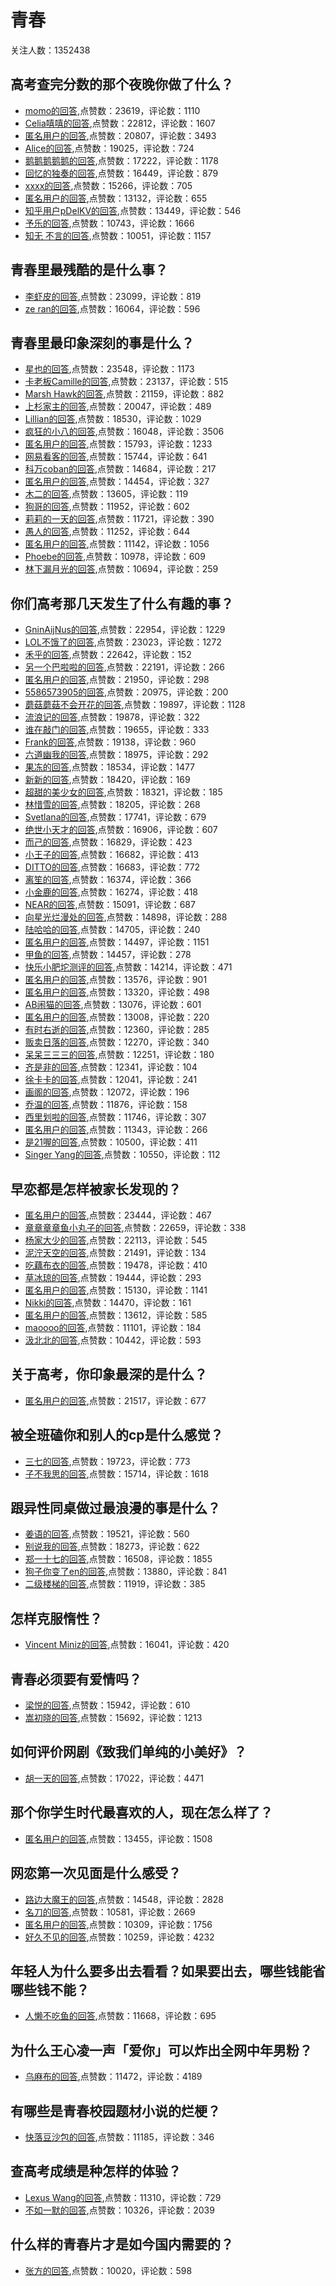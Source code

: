 #  青春 
关注人数：1352438
## 高考查完分数的那个夜晚你做了什么？
- [momo的回答](https://www.zhihu.com/question/307719606/answer/1854991345),点赞数：23619，评论数：1110
- [Celia嘻嘻的回答](https://www.zhihu.com/question/307719606/answer/1024685924),点赞数：22812，评论数：1607
- [匿名用户的回答](https://www.zhihu.com/question/307719606/answer/958905264),点赞数：20807，评论数：3493
- [Alice的回答](https://www.zhihu.com/question/307719606/answer/664271839),点赞数：19025，评论数：724
- [鹅鹅鹅鹅鹅的回答](https://www.zhihu.com/question/307719606/answer/642093525),点赞数：17222，评论数：1178
- [回忆的独奏的回答](https://www.zhihu.com/question/307719606/answer/690744989),点赞数：16449，评论数：879
- [xxxx的回答](https://www.zhihu.com/question/307719606/answer/582747514),点赞数：15266，评论数：705
- [匿名用户的回答](https://www.zhihu.com/question/307719606/answer/1455986224),点赞数：13132，评论数：655
- [知乎用户pDelKV的回答](https://www.zhihu.com/question/307719606/answer/-1991491137),点赞数：13449，评论数：546
- [予乐的回答](https://www.zhihu.com/question/307719606/answer/611329818),点赞数：10743，评论数：1666
- [知无 不言的回答](https://www.zhihu.com/question/307719606/answer/1159365519),点赞数：10051，评论数：1157
## 青春里最残酷的是什么事？
- [李虾皮的回答](https://www.zhihu.com/question/28636966/answer/49021442),点赞数：23099，评论数：819
- [ze ran的回答](https://www.zhihu.com/question/28636966/answer/48743063),点赞数：16064，评论数：596
## 青春里最印象深刻的事是什么？
- [星也的回答](https://www.zhihu.com/question/267656742/answer/514172398),点赞数：23548，评论数：1173
- [卡老板Camille的回答](https://www.zhihu.com/question/267656742/answer/374774438),点赞数：23137，评论数：515
- [Marsh Hawk的回答](https://www.zhihu.com/question/267656742/answer/374795237),点赞数：21159，评论数：882
- [上杉家主的回答](https://www.zhihu.com/question/267656742/answer/401924296),点赞数：20047，评论数：489
- [Lillian的回答](https://www.zhihu.com/question/267656742/answer/414203691),点赞数：18530，评论数：1029
- [疯狂的小八的回答](https://www.zhihu.com/question/267656742/answer/374490676),点赞数：16048，评论数：3506
- [匿名用户的回答](https://www.zhihu.com/question/267656742/answer/515695081),点赞数：15793，评论数：1233
- [网易看客的回答](https://www.zhihu.com/question/267656742/answer/423705042),点赞数：15744，评论数：641
- [科万coban的回答](https://www.zhihu.com/question/267656742/answer/398762220),点赞数：14684，评论数：217
- [匿名用户的回答](https://www.zhihu.com/question/267656742/answer/372852176),点赞数：14454，评论数：327
- [木二的回答](https://www.zhihu.com/question/267656742/answer/374795210),点赞数：13605，评论数：119
- [狗哥的回答](https://www.zhihu.com/question/267656742/answer/397927722),点赞数：11952，评论数：602
- [莉莉的一天的回答](https://www.zhihu.com/question/267656742/answer/513869377),点赞数：11721，评论数：390
- [愚人的回答](https://www.zhihu.com/question/267656742/answer/372845948),点赞数：11252，评论数：644
- [匿名用户的回答](https://www.zhihu.com/question/267656742/answer/372901437),点赞数：11142，评论数：1056
- [Phoebe的回答](https://www.zhihu.com/question/267656742/answer/546838172),点赞数：10978，评论数：609
- [林下漏月光的回答](https://www.zhihu.com/question/267656742/answer/466272472),点赞数：10694，评论数：259
## 你们高考那几天发生了什么有趣的事？
- [GninAijNus的回答](https://www.zhihu.com/question/47194806/answer/417464843),点赞数：22954，评论数：1229
- [LOL不饿了的回答](https://www.zhihu.com/question/47194806/answer/417525036),点赞数：23023，评论数：1272
- [禾乎的回答](https://www.zhihu.com/question/47194806/answer/503822905),点赞数：22642，评论数：152
- [另一个巴啦啦的回答](https://www.zhihu.com/question/47194806/answer/416883425),点赞数：22191，评论数：266
- [匿名用户的回答](https://www.zhihu.com/question/47194806/answer/1389950285),点赞数：21950，评论数：298
- [5586573905的回答](https://www.zhihu.com/question/47194806/answer/511685268),点赞数：20975，评论数：200
- [蘑菇蘑菇不会开花的回答](https://www.zhihu.com/question/47194806/answer/410907719),点赞数：19897，评论数：1128
- [流浪记的回答](https://www.zhihu.com/question/47194806/answer/417025480),点赞数：19878，评论数：322
- [谁在敲门的回答](https://www.zhihu.com/question/47194806/answer/104812630),点赞数：19655，评论数：333
- [Frank的回答](https://www.zhihu.com/question/47194806/answer/420151470),点赞数：19138，评论数：960
- [六道幽我的回答](https://www.zhihu.com/question/47194806/answer/148815270),点赞数：18975，评论数：292
- [果冻的回答](https://www.zhihu.com/question/47194806/answer/565113666),点赞数：18534，评论数：1477
- [新新的回答](https://www.zhihu.com/question/47194806/answer/564353929),点赞数：18420，评论数：169
- [超甜的美少女的回答](https://www.zhihu.com/question/47194806/answer/564124743),点赞数：18321，评论数：185
- [林惜雪的回答](https://www.zhihu.com/question/47194806/answer/449131496),点赞数：18205，评论数：268
- [Svetlana的回答](https://www.zhihu.com/question/47194806/answer/416873338),点赞数：17741，评论数：679
- [绝世小天才的回答](https://www.zhihu.com/question/47194806/answer/105339104),点赞数：16906，评论数：607
- [而己的回答](https://www.zhihu.com/question/47194806/answer/426700846),点赞数：16829，评论数：423
- [小王子的回答](https://www.zhihu.com/question/47194806/answer/416794829),点赞数：16682，评论数：413
- [DITTO的回答](https://www.zhihu.com/question/47194806/answer/613248239),点赞数：16683，评论数：772
- [离笙的回答](https://www.zhihu.com/question/47194806/answer/419470039),点赞数：16374，评论数：366
- [小金鹿的回答](https://www.zhihu.com/question/47194806/answer/104785225),点赞数：16274，评论数：418
- [NEAR的回答](https://www.zhihu.com/question/47194806/answer/449605130),点赞数：15091，评论数：687
- [向星光烂漫处的回答](https://www.zhihu.com/question/47194806/answer/511057259),点赞数：14898，评论数：288
- [陆哈哈的回答](https://www.zhihu.com/question/47194806/answer/573454675),点赞数：14705，评论数：240
- [匿名用户的回答](https://www.zhihu.com/question/47194806/answer/412746397),点赞数：14497，评论数：1151
- [甲鱼的回答](https://www.zhihu.com/question/47194806/answer/450817760),点赞数：14457，评论数：278
- [快乐小肥坨测评的回答](https://www.zhihu.com/question/47194806/answer/420305089),点赞数：14214，评论数：471
- [匿名用户的回答](https://www.zhihu.com/question/47194806/answer/417006125),点赞数：13576，评论数：901
- [匿名用户的回答](https://www.zhihu.com/question/47194806/answer/784346045),点赞数：13320，评论数：498
- [AB闹猫的回答](https://www.zhihu.com/question/47194806/answer/417655728),点赞数：13076，评论数：601
- [匿名用户的回答](https://www.zhihu.com/question/47194806/answer/416895541),点赞数：13008，评论数：220
- [有时右逝的回答](https://www.zhihu.com/question/47194806/answer/444118836),点赞数：12360，评论数：285
- [贩卖日落的回答](https://www.zhihu.com/question/47194806/answer/416785664),点赞数：12270，评论数：340
- [呆呆三三三的回答](https://www.zhihu.com/question/47194806/answer/422340781),点赞数：12251，评论数：180
- [齐是非的回答](https://www.zhihu.com/question/47194806/answer/431383818),点赞数：12341，评论数：104
- [徐卡卡的回答](https://www.zhihu.com/question/47194806/answer/540200707),点赞数：12041，评论数：241
- [画阁的回答](https://www.zhihu.com/question/47194806/answer/757487271),点赞数：12072，评论数：196
- [乔温的回答](https://www.zhihu.com/question/47194806/answer/416922765),点赞数：11876，评论数：158
- [西里划啦的回答](https://www.zhihu.com/question/47194806/answer/422091415),点赞数：11746，评论数：307
- [匿名用户的回答](https://www.zhihu.com/question/47194806/answer/419848506),点赞数：11343，评论数：266
- [是21喔的回答](https://www.zhihu.com/question/47194806/answer/412121961),点赞数：10500，评论数：411
- [Singer Yang的回答](https://www.zhihu.com/question/47194806/answer/418409979),点赞数：10550，评论数：112
## 早恋都是怎样被家长发现的？
- [匿名用户的回答](https://www.zhihu.com/question/284287480/answer/1476975558),点赞数：23444，评论数：467
- [章章章章鱼小丸子的回答](https://www.zhihu.com/question/284287480/answer/981996534),点赞数：22659，评论数：338
- [杨家大少的回答](https://www.zhihu.com/question/284287480/answer/1314795655),点赞数：22113，评论数：545
- [泥泞天空的回答](https://www.zhihu.com/question/284287480/answer/532942110),点赞数：21491，评论数：134
- [吃藕布衣的回答](https://www.zhihu.com/question/284287480/answer/563583969),点赞数：19478，评论数：410
- [草冰琼的回答](https://www.zhihu.com/question/284287480/answer/533751594),点赞数：19444，评论数：293
- [匿名用户的回答](https://www.zhihu.com/question/284287480/answer/1529466654),点赞数：15130，评论数：1141
- [Nikki的回答](https://www.zhihu.com/question/284287480/answer/533011966),点赞数：14470，评论数：161
- [匿名用户的回答](https://www.zhihu.com/question/284287480/answer/1384956808),点赞数：13612，评论数：585
- [maoooo的回答](https://www.zhihu.com/question/284287480/answer/557549202),点赞数：11101，评论数：184
- [汲北北的回答](https://www.zhihu.com/question/284287480/answer/1303011363),点赞数：10442，评论数：593
## 关于高考，你印象最深的是什么？
- [匿名用户的回答](https://www.zhihu.com/question/24047876/answer/38154453),点赞数：21517，评论数：677
## 被全班磕你和别人的cp是什么感觉？
- [三七的回答](https://www.zhihu.com/question/404337666/answer/2142997690),点赞数：19723，评论数：773
- [子不我思的回答](https://www.zhihu.com/question/404337666/answer/-2109715264),点赞数：15714，评论数：1618
## 跟异性同桌做过最浪漫的事是什么？
- [姜语的回答](https://www.zhihu.com/question/294305334/answer/562627376),点赞数：19521，评论数：560
- [别说我的回答](https://www.zhihu.com/question/294305334/answer/528191414),点赞数：18273，评论数：622
- [郑一十七的回答](https://www.zhihu.com/question/294305334/answer/567313157),点赞数：16508，评论数：1855
- [狗子你变了en的回答](https://www.zhihu.com/question/294305334/answer/562528968),点赞数：13880，评论数：841
- [二级楼梯的回答](https://www.zhihu.com/question/294305334/answer/561277937),点赞数：11919，评论数：385
## 怎样克服惰性？
- [Vincent Miniz的回答](https://www.zhihu.com/question/52723910/answer/132211549),点赞数：16041，评论数：420
## 青春必须要有爱情吗？
- [梁悦的回答](https://www.zhihu.com/question/274074224/answer/379273870),点赞数：15942，评论数：610
- [嵩初晓的回答](https://www.zhihu.com/question/274074224/answer/378913072),点赞数：15692，评论数：1213
## 如何评价网剧《致我们单纯的小美好》？
- [胡一天的回答](https://www.zhihu.com/question/64784274/answer/272435614),点赞数：17022，评论数：4471
## 那个你学生时代最喜欢的人，现在怎么样了？
- [匿名用户的回答](https://www.zhihu.com/question/298551535/answer/1427113751),点赞数：13455，评论数：1508
## 网恋第一次见面是什么感受？
- [路边大魔王的回答](https://www.zhihu.com/question/269865391/answer/497254814),点赞数：14548，评论数：2828
- [名刀的回答](https://www.zhihu.com/question/269865391/answer/542905121),点赞数：10581，评论数：2669
- [匿名用户的回答](https://www.zhihu.com/question/269865391/answer/495283482),点赞数：10309，评论数：1756
- [好久不见的回答](https://www.zhihu.com/question/269865391/answer/505724803),点赞数：10259，评论数：4232
## 年轻人为什么要多出去看看？如果要出去，哪些钱能省哪些钱不能？
- [人懒不吃鱼的回答](https://www.zhihu.com/question/46480626/answer/101842929),点赞数：11668，评论数：695
## 为什么王心凌一声「爱你」可以炸出全网中年男粉？
- [乌麻布的回答](https://www.zhihu.com/question/534125789/answer/-1796467126),点赞数：11472，评论数：4189
## 有哪些是青春校园题材小说的烂梗？
- [快落豆沙包的回答](https://www.zhihu.com/question/329218369/answer/743876738),点赞数：11185，评论数：346
## 查高考成绩是种怎样的体验？
- [Lexus Wang的回答](https://www.zhihu.com/question/61413926/answer/188823616),点赞数：11310，评论数：729
- [不如一默的回答](https://www.zhihu.com/question/61413926/answer/424341964),点赞数：10326，评论数：2039
## 什么样的青春片才是如今国内需要的？
- [张方的回答](https://www.zhihu.com/question/30589916/answer/48659856),点赞数：10020，评论数：598
